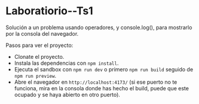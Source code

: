 # Laboratiorio--Ts1

Solución a un problema usando operadores, y console.log(), para mostrarlo por la consola del navegador.

Pasos para ver el proyecto:

- Clonate el proyecto.
- Instala las dependencias con `npm install`.
- Ejecuta el sandbox con `npm run dev` o primero `npm run build` seguido de `npm run preview`.
- Abre el navegador en `http://localhost:4173/` (si ese puerto no te funciona, mira en la consola donde has hecho el build, puede que este ocupado y se haya abierto en otro puerto).
